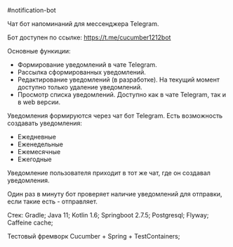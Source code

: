 #notification-bot

Чат бот напоминаний для мессенджера Telegram.

Бот доступен по ссылке:  https://t.me/cucumber1212bot

Основные функиции:
* Формирование уведомлений в чате Telegram.
* Рассылка сформированных уведомлений.
* Редактирование уведомлений (в разработке). На текущий момент доступно только удаление уведомлений.
* Просмотр списка уведомлений. Доступно как в чате Telegram, так и в web версии.

Уведомления формируются через чат бот Telegram.
Есть возможность создавать уведомления:
* Ежедневные
* Еженедельные
* Ежемесячные
* Ежегодные

Уведомление пользователя приходит в тот же чат, где он создавал уведомления.

Один раз в минуту бот проверяет наличие уведомлений для отправки, если такие есть - отправляет.


Стек: Gradle; Java 11; Kotlin 1.6; Springboot 2.7.5; Postgresql; Flyway; Caffeine cache;

Тестовый фремворк Cucumber + Spring + TestContainers;

